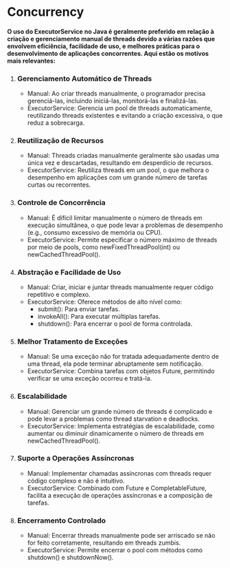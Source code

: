 # Concurrency

#### O uso do ExecutorService no Java é geralmente preferido em relação à criação e gerenciamento manual de threads devido a várias razões que envolvem eficiência, facilidade de uso, e melhores práticas para o desenvolvimento de aplicações concorrentes. Aqui estão os motivos mais relevantes:

1. ### Gerenciamento Automático de Threads
   - Manual: Ao criar threads manualmente, o programador precisa gerenciá-las, incluindo iniciá-las, monitorá-las e
   finalizá-las.
   - ExecutorService: Gerencia um pool de threads automaticamente, reutilizando threads existentes e evitando a criação
   excessiva, o que reduz a sobrecarga.
2. ### Reutilização de Recursos
   - Manual: Threads criadas manualmente geralmente são usadas uma única vez e descartadas, resultando em desperdício de
   recursos.
   - ExecutorService: Reutiliza threads em um pool, o que melhora o desempenho em aplicações com um grande número de
   tarefas curtas ou recorrentes.
3. ### Controle de Concorrência
   - Manual: É difícil limitar manualmente o número de threads em execução simultânea, o que pode levar a problemas de
   desempenho (e.g., consumo excessivo de memória ou CPU).
   - ExecutorService: Permite especificar o número máximo de threads por meio de pools, como newFixedThreadPool(int) ou
   newCachedThreadPool().
4. ### Abstração e Facilidade de Uso
   - Manual: Criar, iniciar e juntar threads manualmente requer código repetitivo e complexo.
   - ExecutorService: Oferece métodos de alto nível como:
     - submit(): Para enviar tarefas.
     - invokeAll(): Para executar múltiplas tarefas.
     - shutdown(): Para encerrar o pool de forma controlada.
5. ### Melhor Tratamento de Exceções
   - Manual: Se uma exceção não for tratada adequadamente dentro de uma thread, ela pode terminar abruptamente sem
   notificação.
   - ExecutorService: Combina tarefas com objetos Future, permitindo verificar se uma exceção ocorreu e tratá-la.
6. ### Escalabilidade
   - Manual: Gerenciar um grande número de threads é complicado e pode levar a problemas como thread starvation e
   deadlocks.
   - ExecutorService: Implementa estratégias de escalabilidade, como aumentar ou diminuir dinamicamente o número de
   threads em newCachedThreadPool().
7. ### Suporte a Operações Assíncronas
   - Manual: Implementar chamadas assíncronas com threads requer código complexo e não é intuitivo.
   - ExecutorService: Combinado com Future e CompletableFuture, facilita a execução de operações assíncronas e a
   composição de tarefas.
8. ### Encerramento Controlado
   - Manual: Encerrar threads manualmente pode ser arriscado se não for feito corretamente, resultando em threads zumbis.
   - ExecutorService: Permite encerrar o pool com métodos como shutdown() e shutdownNow().
